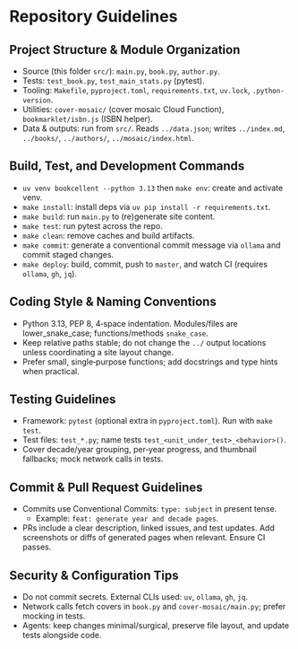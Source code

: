 # Repository Guidelines

## Project Structure & Module Organization
- Source (this folder `src/`): `main.py`, `book.py`, `author.py`.
- Tests: `test_book.py`, `test_main_stats.py` (pytest).
- Tooling: `Makefile`, `pyproject.toml`, `requirements.txt`, `uv.lock`, `.python-version`.
- Utilities: `cover-mosaic/` (cover mosaic Cloud Function), `bookmarklet/isbn.js` (ISBN helper).
- Data & outputs: run from `src/`. Reads `../data.json`; writes `../index.md`, `../books/`, `../authors/`, `../mosaic/index.html`.

## Build, Test, and Development Commands
- `uv venv bookcellent --python 3.13` then `make env`: create and activate venv.
- `make install`: install deps via `uv pip install -r requirements.txt`.
- `make build`: run `main.py` to (re)generate site content.
- `make test`: run pytest across the repo.
- `make clean`: remove caches and build artifacts.
- `make commit`: generate a conventional commit message via `ollama` and commit staged changes.
- `make deploy`: build, commit, push to `master`, and watch CI (requires `ollama`, `gh`, `jq`).

## Coding Style & Naming Conventions
- Python 3.13, PEP 8, 4‑space indentation. Modules/files are lower_snake_case; functions/methods `snake_case`.
- Keep relative paths stable; do not change the `../` output locations unless coordinating a site layout change.
- Prefer small, single‑purpose functions; add docstrings and type hints when practical.

## Testing Guidelines
- Framework: `pytest` (optional extra in `pyproject.toml`). Run with `make test`.
- Test files: `test_*.py`; name tests `test_<unit_under_test>_<behavior>()`.
- Cover decade/year grouping, per‑year progress, and thumbnail fallbacks; mock network calls in tests.

## Commit & Pull Request Guidelines
- Commits use Conventional Commits: `type: subject` in present tense.
  - Example: `feat: generate year and decade pages`.
- PRs include a clear description, linked issues, and test updates. Add screenshots or diffs of generated pages when relevant. Ensure CI passes.

## Security & Configuration Tips
- Do not commit secrets. External CLIs used: `uv`, `ollama`, `gh`, `jq`.
- Network calls fetch covers in `book.py` and `cover-mosaic/main.py`; prefer mocking in tests.
- Agents: keep changes minimal/surgical, preserve file layout, and update tests alongside code.

